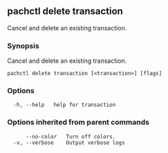 ## pachctl delete transaction

Cancel and delete an existing transaction.

### Synopsis

Cancel and delete an existing transaction.

```
pachctl delete transaction [<transaction>] [flags]
```

### Options

```
  -h, --help   help for transaction
```

### Options inherited from parent commands

```
      --no-color   Turn off colors.
  -v, --verbose    Output verbose logs
```

